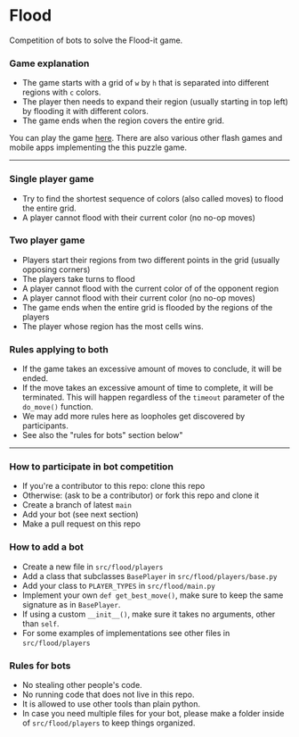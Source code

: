 # Flood

Competition of bots to solve the Flood-it game.

### Game explanation
* The game starts with a grid of `w` by `h` that is separated into different regions with `c` colors.
* The player then needs to expand their region (usually starting in top left) by flooding it with different colors.
* The game ends when the region covers the entire grid.

You can play the game [here](https://flood-it.xyz/). There are also various other flash games and mobile apps implementing the this puzzle game.

---

### Single player game
- Try to find the shortest sequence of colors (also called moves) to flood the entire grid.
- A player cannot flood with their current color (no no-op moves)

### Two player game
- Players start their regions from two different points in the grid (usually opposing corners)
- The players take turns to flood
- A player cannot flood with the current color of of the opponent region
- A player cannot flood with their current color (no no-op moves)
- The game ends when the entire grid is flooded by the regions of the players
- The player whose region has the most cells wins.

### Rules applying to both
- If the game takes an excessive amount of moves to conclude, it will be ended.
- If the move takes an excessive amount of time to complete, it will be terminated. This will happen regardless of the `timeout` parameter of the `do_move()` function.
- We may add more rules here as loopholes get discovered by participants.
- See also the "rules for bots" section below"

---

### How to participate in bot competition
- If you're a contributor to this repo: clone this repo
- Otherwise: (ask to be a contributor) or fork this repo and clone it
- Create a branch of latest `main`
- Add your bot (see next section)
- Make a pull request on this repo

### How to add a bot
- Create a new file in `src/flood/players`
- Add a class that subclasses `BasePlayer` in `src/flood/players/base.py`
- Add your class to `PLAYER_TYPES` in `src/flood/main.py`
- Implement your own `def get_best_move()`, make sure to keep the same signature as in `BasePlayer`.
- If using a custom `__init__()`, make sure it takes no arguments, other than `self`.
- For some examples of implementations see other files in `src/flood/players`

### Rules for bots
- No stealing other people's code.
- No running code that does not live in this repo.
- It is allowed to use other tools than plain python.
- In case you need multiple files for your bot, please make a folder inside of `src/flood/players` to keep things organized.
